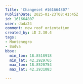 ```yaml
---
Title: 'Changeset #161664807'
PublishDate: 2025-01-23T08:41:45Z
id: 161664807
user: dada24
comment: new roof orientation
created_by: iD 2.30.4
tags:
- Montenegro
- Budva
bbox:
  min_lon: 18.8518918
  min_lat: 42.2929765
  max_lon: 18.8520754
  max_lat: 42.2931083

---
```

